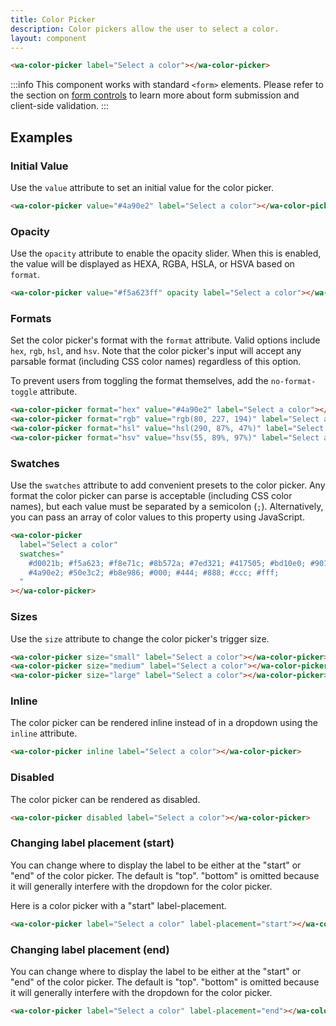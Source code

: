 ```yaml
---
title: Color Picker
description: Color pickers allow the user to select a color.
layout: component
---
```


```html {.example}
<wa-color-picker label="Select a color"></wa-color-picker>
```

:::info
This component works with standard `<form>` elements. Please refer to the section on [form controls](/getting-started/form-controls) to learn more about form submission and client-side validation.
:::

## Examples

### Initial Value

Use the `value` attribute to set an initial value for the color picker.

```html {.example}
<wa-color-picker value="#4a90e2" label="Select a color"></wa-color-picker>
```

### Opacity

Use the `opacity` attribute to enable the opacity slider. When this is enabled, the value will be displayed as HEXA, RGBA, HSLA, or HSVA based on `format`.

```html {.example}
<wa-color-picker value="#f5a623ff" opacity label="Select a color"></wa-color-picker>
```

### Formats

Set the color picker's format with the `format` attribute. Valid options include `hex`, `rgb`, `hsl`, and `hsv`. Note that the color picker's input will accept any parsable format (including CSS color names) regardless of this option.

To prevent users from toggling the format themselves, add the `no-format-toggle` attribute.

```html {.example}
<wa-color-picker format="hex" value="#4a90e2" label="Select a color"></wa-color-picker>
<wa-color-picker format="rgb" value="rgb(80, 227, 194)" label="Select a color"></wa-color-picker>
<wa-color-picker format="hsl" value="hsl(290, 87%, 47%)" label="Select a color"></wa-color-picker>
<wa-color-picker format="hsv" value="hsv(55, 89%, 97%)" label="Select a color"></wa-color-picker>
```

### Swatches

Use the `swatches` attribute to add convenient presets to the color picker. Any format the color picker can parse is acceptable (including CSS color names), but each value must be separated by a semicolon (`;`). Alternatively, you can pass an array of color values to this property using JavaScript.

```html {.example}
<wa-color-picker
  label="Select a color"
  swatches="
    #d0021b; #f5a623; #f8e71c; #8b572a; #7ed321; #417505; #bd10e0; #9013fe;
    #4a90e2; #50e3c2; #b8e986; #000; #444; #888; #ccc; #fff;
  "
></wa-color-picker>
```

### Sizes

Use the `size` attribute to change the color picker's trigger size.

```html {.example}
<wa-color-picker size="small" label="Select a color"></wa-color-picker>
<wa-color-picker size="medium" label="Select a color"></wa-color-picker>
<wa-color-picker size="large" label="Select a color"></wa-color-picker>
```

### Inline

The color picker can be rendered inline instead of in a dropdown using the `inline` attribute.

```html {.example}
<wa-color-picker inline label="Select a color"></wa-color-picker>
```

### Disabled

The color picker can be rendered as disabled.

```html {.example}
<wa-color-picker disabled label="Select a color"></wa-color-picker>
```

### Changing label placement (start)

You can change where to display the label to be either at the "start" or "end" of the color picker. The default is "top". "bottom" is omitted because it will generally interfere with the dropdown for the color picker.

Here is a color picker with a "start" label-placement.

```html {.example}
<wa-color-picker label="Select a color" label-placement="start"></wa-color-picker>
```

### Changing label placement (end)

You can change where to display the label to be either at the "start" or "end" of the color picker. The default is "top". "bottom" is omitted because it will generally interfere with the dropdown for the color picker.

```html {.example}
<wa-color-picker label="Select a color" label-placement="end"></wa-color-picker>
```